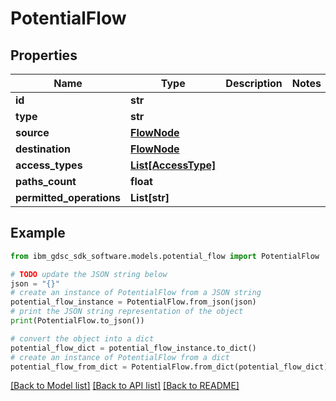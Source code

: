 # PotentialFlow


## Properties

Name | Type | Description | Notes
------------ | ------------- | ------------- | -------------
**id** | **str** |  | 
**type** | **str** |  | 
**source** | [**FlowNode**](FlowNode.md) |  | 
**destination** | [**FlowNode**](FlowNode.md) |  | 
**access_types** | [**List[AccessType]**](AccessType.md) |  | 
**paths_count** | **float** |  | 
**permitted_operations** | **List[str]** |  | 

## Example

```python
from ibm_gdsc_sdk_software.models.potential_flow import PotentialFlow

# TODO update the JSON string below
json = "{}"
# create an instance of PotentialFlow from a JSON string
potential_flow_instance = PotentialFlow.from_json(json)
# print the JSON string representation of the object
print(PotentialFlow.to_json())

# convert the object into a dict
potential_flow_dict = potential_flow_instance.to_dict()
# create an instance of PotentialFlow from a dict
potential_flow_from_dict = PotentialFlow.from_dict(potential_flow_dict)
```
[[Back to Model list]](../README.md#documentation-for-models) [[Back to API list]](../README.md#documentation-for-api-endpoints) [[Back to README]](../README.md)


